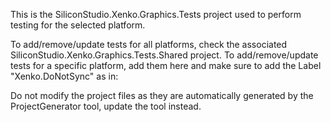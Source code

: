 ﻿This is the SiliconStudio.Xenko.Graphics.Tests project used to perform testing for the selected platform.

To add/remove/update tests for all platforms, check the associated SiliconStudio.Xenko.Graphics.Tests.Shared project.
To add/remove/update tests for a specific platform, add them here and make sure to add the Label "Xenko.DoNotSync" as in:
    <Compile Label="Xenko.DoNotSync" Include="MyPlatformSpecificType.cs" />

Do not modify the project files as they are automatically generated by the ProjectGenerator tool, update the tool instead.
